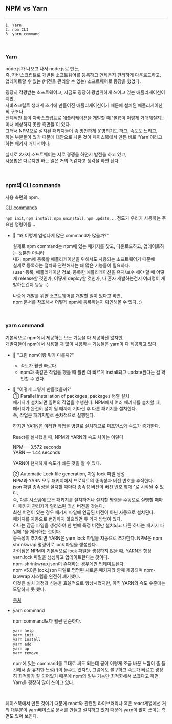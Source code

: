 ## NPM vs Yarn

---

```
1. Yarn
2. npm CLI
3. yarn command
```
<br />

### Yarn

node.js가 나오고 나서 node.js로 만든,<br />
즉, 자바스크립트로 개발된 소프트웨어를 등록하고 언제든지 편리하게 다운로드하고,<br />
업데이트할 수 있는 (버전을 관리할 수 있는) 소프트웨어로 등장을 했었다.

굉장히 각광받는 소프트웨어고, 지금도 굉장히 광범위하게 쓰이고 있는 애플리케이션이지만,<br />
자바스크립트 생태계 초기에 만들어진 애플리케이션이기 때문에 설치된 애플리케이션의 구조나<br />
전체적인 틀이 자바스크립트로 애플리케이션을 개발할 때 '볼륨이 이렇게 거대해질지는 미처 예상하지 못한 측면들'이 있다.<br />
그래서 NPM으로 설치된 패키지들이 좀 방만하게 운영되기도 하고, 속도도 느리고,<br />
하는 부분들이 있기 때문에 대안으로 나온 것이 페이스북에서 만든 바로 'Yarn'이라고 하는 패키지 매니저이다.

실제로 2가지 소프트웨어는 서로 경쟁을 하면서 발전을 하고 있고,<br />
사용법은 다르지만 하는 일은 거의 똑같다고 생각을 하면 된다.

<br />

### npm의 CLI commands

사용 측면의 npm.

[CLI commands](https://docs.npmjs.com/cli/v8/commands)

`npm init`, `npm install`, `npm uninstall`, `npm update`, ... 정도가 우리가 사용하는 주요한 명령어들...

- 🤔 "왜 이렇게 엄청나게 많은 command가 많을까?"<br />

  실제로 npm command는 npm에 있는 패키지를 찾고, 다운로드하고, 업데이트하는 것뿐만 아니라<br />
  내가 npm에 등록할 애플리케이션을 위해서도 사용되는 소프트웨어기 때문에<br />
  실제로 등록하는 절차와 관련해서는 꽤 많은 기능들이 필요하다.<br />
  (user 등록, 애플리케이션 정보, 등록한 애플리케이션을 유지/보수 해야 할 때 어떻게 release할 것인가, 어떻게 deploy할 것인가, 나 혼자 개발하는건지 여러명이 개발하는건지 등등...)

  나중에 개발를 위한 소프트웨어를 개발할 일이 있다고 하면,<br />
  npm 문서를 참조해서 어떻게 npm에 등록하는지 확인해볼 수 있다. :)

<br />

### yarn command

기본적으로 npm에서 제공하는 모든 기능을 다 제공하진 않지만,<br />
개발자들이 npm에서 사용할 때 많이 사용하는 기능들은 yarn이 다 제공하고 있다.

- 🤔 "그럼 npm이랑 뭐가 다를까?"<br />
  - 속도가 훨씬 빠르다.<br />
  - npm과 똑같은 작업을 했을 때 훨씬 더 빠르게 install되고 update된다는 걸 확인할 수 있다.

- 🤔 "어떻게 그렇게 만들었을까?"<br />
  ① Parallel installation of packages, packages 병렬 설치<br />
  패키지가 설치되면 일련의 작업을 수행한다. NPM에서 여러 패키지를 설치할 때, <br />
  패키지가 완전히 설치 될 때까지 기다린 후 다른 패키지를 설치한다.<br />
  즉, 작업은 패키지별로 순차적으로 실행된다.

  하지만 YARN은 이러한 작업을 병렬로 설치하므로 퍼포먼스와 속도가 증가한다.

  React를 설치했을 때, NPM과 YARN의 속도 차이는 이렇다

  NPM — 3.572 seconds<br />
  YARN — 1.44 seconds

  YARN이 현저하게 속도가 빠른 것을 알 수 있다.

  ② Automatic Lock file generation, 자동 lock 파일 생성<br />
  NPM과 YARN 모두 패키지에서 프로젝트의 종속성과 버전 번호를 추적한다. <br />
  json 파일 종속성을 설치할 때마다 종속성 버전이 버전 번호 앞에 ^로 시작될 수 있다. <br />
  즉, 다른 시스템에 모든 패키지를 설치하거나 설치할 명령을 수동으로 실행할 때마다 패키지 관리자가 릴리스된 최신 버전을 찾는다. <br />
  최신 버전이 있는 경우 패키지 파일에 언급된 버전이 아닌 자동으로 설치된다. <br />
  패키지를 자동으로 변경하지 않으려면 두 가지 방법이 있다. <br />
  하나는 잠금 파일을 생성하여 한 번에 특정 버전만 설치되고 다른 하나는 패키지 파일에 ^을 제거하는 것이다.<br />
  종속성이 추가되면 YARN은 yarn.lock 파일을 자동으로 추가한다. NPM은 npm shrinkwrap 명령어로 lock 파일을 생성한다.<br />
  차이점은 NPM이 기본적으로 lock 파일을 생성하지 않을 때, YARN은 항상 yarn.lock 파일을 생성하고 업데이트한다는 것이다.<br />
  npm-shrinkwrap.json이 존재하는 경우에만 업데이트된다. <br />
  npm v5.0은 lock.json 파일로 명명된 새로운 패키지와 함께 제공되며 npm-lapwrap 시스템을 완전히 폐기했다. <br />
  이것은 설치 과정과 성능을 효율적으로 향상시켰지만, 아직 YARN의 속도 수준에는 도달하지 못 했다.

  [출처](https://developer0809.tistory.com/128)

- yarn command

  npm command보다 훨씬 단순하다.

  ```
  yarn help
  yarn init
  yarn install
  yarn add
  yarn up
  yarn remove
  ```

  npm에 있는 command를 그대로 써도 되는데 굳이 이렇게 조금 바꾼 느낌이 좀 들긴해서 좀 유치한 느낌(!)이 들수도 있지만, 그럼에도 불구하고 속도가 빠르고 굉장히 최적화가 잘 되어있기 때문에 npm의 일부 기능만 최적화해서 쓰겠다고 하면 Yarn을 굉장히 많이 쓰이고 있다.

<br />

  페이스북에서 만든 것이기 때문에 react와 관련된 라이브러리나 혹은 react계열에선 거의 대부분이 yarn베이스로 문서를 만들고 설치하고 있기 때문에 yarn이 많이 쓰이는 측면도 있어 보인다.
